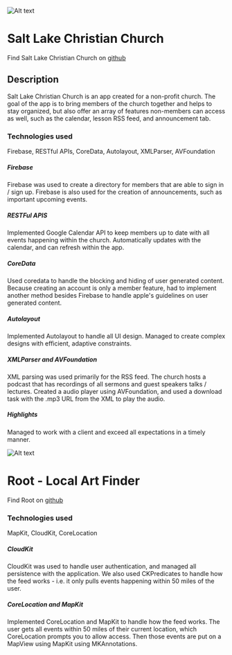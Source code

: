 ![Alt text](https://static1.squarespace.com/static/58b1f2c003596e617b2a55ad/t/59922de52994ca5618af3272/1502752297619/lake+blanche.jpg)

# Salt Lake Christian Church
Find Salt Lake Christian Church on [github](https://github.com/JaydenGarrick/SaltLakeChristianChurch)

## Description
Salt Lake Christian Church is an app created for a non-profit church. The goal of the app is to bring members of the church together and helps to stay organized, but also offer an array of features non-members can access as well, such as the calendar, lesson RSS feed, and announcement tab.


### Technologies used
Firebase, RESTful APIs, CoreData, Autolayout, XMLParser, AVFoundation

#####  Firebase
Firebase was used to create a directory for members that are able to sign in / sign up. Firebase is also used for the creation of announcements, such as important upcoming events.

#####  RESTFul APIS
Implemented Google Calendar API to keep members up to date with all events happening within the church. Automatically updates with the calendar, and can refresh within the app.

#####  CoreData
Used coredata to handle the blocking and hiding of user generated content. Because creating an account is only a member feature, had to implement another method besides Firebase to handle apple's guidelines on user generated content.  

#####  Autolayout
Implemented Autolayout to handle all UI design. Managed to create complex designs with efficient, adaptive constraints.

#####  XMLParser and AVFoundation
XML parsing was used primarily for the RSS feed. The church hosts a podcast that has recordings of all sermons and guest speakers talks / lectures. Created a audio player using AVFoundation, and used a download task with the .mp3 URL from the XML to play the audio.

#####  Highlights
Managed to work with a client and exceed all expectations in a timely manner.

![Alt text](https://static1.squarespace.com/static/58b1f2c003596e617b2a55ad/t/59922de52994ca5618af3272/1502752297619/lake+blanche.jpg)

# Root - Local Art Finder
Find Root on [github](https://github.com/JaydenGarrick/root)

### Technologies used
MapKit, CloudKit, CoreLocation

#####  CloudKit
CloudKit was used to handle user authentication, and managed all persistence with the application. We also used CKPredicates to handle how the feed works - i.e. it only pulls events happening within 50 miles of the user.

##### CoreLocation and MapKit
Implemented CoreLocation and MapKit to handle how the feed works. The user gets all events within 50 miles of their current location, which CoreLocation prompts you to allow access. Then those events are put on a MapView using MapKit using MKAnnotations. 
